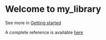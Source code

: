 # Welcome to my_library

See more in [Getting started](getting_started.md)

A complete reference is available [here](reference.md)